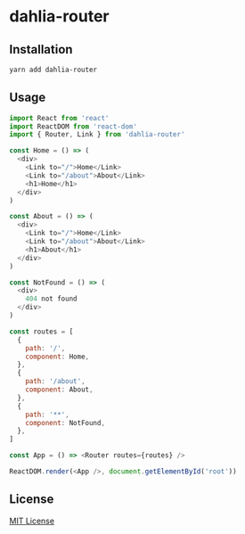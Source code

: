 # dahlia-router

## Installation

```sh
yarn add dahlia-router
```

## Usage

```js
import React from 'react'
import ReactDOM from 'react-dom'
import { Router, Link } from 'dahlia-router'

const Home = () => (
  <div>
    <Link to="/">Home</Link>
    <Link to="/about">About</Link>
    <h1>Home</h1>
  </div>
)

const About = () => (
  <div>
    <Link to="/">Home</Link>
    <Link to="/about">About</Link>
    <h1>About</h1>
  </div>
)

const NotFound = () => (
  <div>
    404 not found
  </div>
)

const routes = [
  {
    path: '/',
    component: Home,
  },
  {
    path: '/about',
    component: About,
  },
  {
    path: '**',
    component: NotFound,
  },
]

const App = () => <Router routes={routes} />

ReactDOM.render(<App />, document.getElementById('root'))
```

## License

[MIT License](https://github.com/forsigner/dahlia/blob/master/LICENSE)
